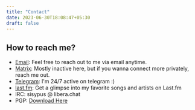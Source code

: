 ```yaml
---
title: "Contact"
date: 2023-06-30T18:08:47+05:30
draft: false
---
```


## How to reach me?

- [Email](mailto:saqibmdmir@gmail.com): Feel free to reach out to me via email anytime.
- [Matrix](https://matrix.to/#/#prismcold:matrix.org): Mostly inactive here, but if you wanna connect more privately, reach me out.
- [Telegram](https://t.me/sisyphusbutsus): I'm 24/7 active on telegram :)
- [last.fm](https://www.last.fm/user/SisyphusButSus): Get a glimpse into my favorite songs and artists on Last.fm
- IRC: sisypus @ libera.chat
- PGP: [Download Here](saqib.gpg)

